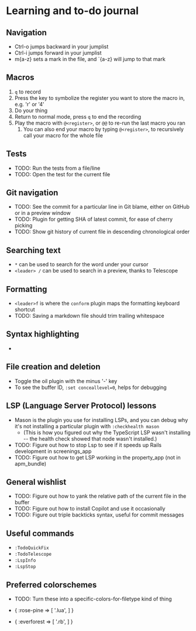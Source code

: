 # Learning and to-do journal

## Navigation

- Ctrl-o jumps backward in your jumplist
- Ctrl-i jumps forward in your jumplist
- m{a-z} sets a mark in the file, and `{a-z} will jump to that mark

## Macros

1. `q` to record
1. Press the key to symbolize the register you want to store the macro in, e.g.
   'r' or '4'
1. Do your thing
1. Return to normal mode, press `q` to end the recording
1. Play the macro with `@<register>`, or `@@` to re-run the last macro you ran
    1. You can also end your macro by typing `@<register>`, to recursively call
       your macro for the whole file

## Tests

- TODO: Run the tests from a file/line
- TODO: Open the test for the current file

## Git navigation

- TODO: See the commit for a particular line in Git blame, either on GitHub or
in a preview window
- TODO: Plugin for getting SHA of latest commit, for ease of cherry picking
- TODO: Show git history of current file in descending chronological order

## Searching text

- `*` can be used to search for the word under your cursor
- `<leader> /` can be used to search in a preview, thanks to Telescope

## Formatting

- `<leader>f` is where the `conform` plugin maps the formatting keyboard
shortcut
- TODO: Saving a markdown file should trim trailing whitespace

## Syntax highlighting

-

## File creation and deletion

- Toggle the oil plugin with the minus '-' key
- To see the buffer ID, `:set conceallevel=0`, helps for debugging

## LSP (Language Server Protocol) lessons

- Mason is the plugin you use for installing LSPs, and you can debug why it's
not installing a particular plugin with `:checkhealth mason`
  - (This is how you figured out why the TypeScript LSP wasn't installing --
  the health check showed that node wasn't installed.)
- TODO: Figure out how to stop Lsp to see if it speeds up Rails development in
screenings_app
- TODO: Figure out how to get LSP working in the property_app (not in
apm_bundle)

## General wishlist

- TODO: Figure out how to yank the relative path of the
current file in the buffer
- TODO: Figure out how to install Copilot and use it occasionally
- TODO: Figure out triple backticks syntax, useful for commit messages

## Useful commands

- `:TodoQuickFix`
- `:TodoTelescope`
- `:LspInfo`
- `:LspStop`

## Preferred colorschemes

- TODO: Turn these into a specific-colors-for-filetype kind of thing

- { :rose-pine => [
      '.lua',
    ]
  }
- { :everforest => [
      '.rb',
    ]
  }
